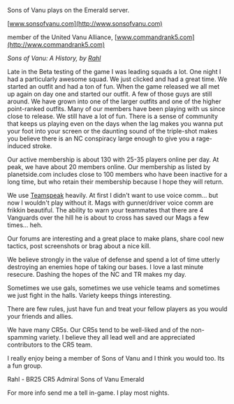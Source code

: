 Sons of Vanu plays on the Emerald server.

[www.sonsofvanu.com](http://www.sonsofvanu.com)

member of the United Vanu Alliance,
[www.commandrank5.com](http://www.commandrank5.com)

_Sons of Vanu: A History, by [Rahl](user:Rahl.md)_

Late in the Beta testing of the game I was leading squads a lot. One
night I had a particularly awesome squad. We just clicked and had a
great time. We started an outfit and had a ton of fun. When the game
released we all met up again on day one and started our outfit. A few of
those guys are still around. We have grown into one of the larger
outfits and one of the higher point-ranked outfits. Many of our members
have been playing with us since close to release. We still have a lot of
fun. There is a sense of community that keeps us playing even on the
days when the lag makes you wanna put your foot into your screen or the
daunting sound of the triple-shot makes you believe there is an NC
conspiracy large enough to give you a rage-induced stroke.

Our active membership is about 130 with 25-35 players online per day. At
peak, we have about 20 members online. Our membership as listed by
planetside.com includes close to 100 members who have been inactive for
a long time, but who retain their membership because I hope they will
return.

We use [Teamspeak](Teamspeak.md) heavily. At first I didn't want
to use voice comm... but now I wouldn't play without it. Mags with
gunner/driver voice comm are frikkin beautiful. The ability to warn your
teammates that there are 4 Vanguards over the hill he is about to cross
has saved our Mags a few times... heh.

Our forums are interesting and a great place to make plans, share cool
new tactics, post screenshots or brag about a nice kill.

We believe strongly in the value of defense and spend a lot of time
utterly destroying an enemies hope of taking our bases. I love a last
minute resecure. Dashing the hopes of the NC and TR makes my day.

Sometimes we use gals, sometimes we use vehicle teams and sometimes we
just fight in the halls. Variety keeps things interesting.

There are few rules, just have fun and treat your fellow players as you
would your friends and allies.

We have many CR5s. Our CR5s tend to be well-liked and of the
non-spamming variety. I believe they all lead well and are appreciated
contributors to the CR5 team.

I really enjoy being a member of Sons of Vanu and I think you would too.
Its a fun group.

Rahl - BR25 CR5 Admiral Sons of Vanu Emerald

For more info send me a tell in-game. I play most nights.
